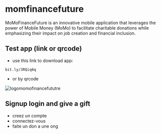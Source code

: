 # momfinancefuture
MoMoFinanceFuture is an innovative mobile application that leverages the power of Mobile Money (MoMo) to facilitate charitable donations while emphasizing their impact on job creation and financial inclusion.

## Test app (link or qrcode)
- use this link to download app: 
```
bit.ly/3RQiq6q
```

- or by qrcode

![logomomofinancefututre](https://sgppconseils.com/sgppconseils/img/bitly_4b3rxJR.png)

## Signup login and give a gift
- creez un compte
- connectez-vous
- faite un don a une ong
